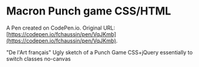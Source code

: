 # Macron Punch game CSS/HTML

A Pen created on CodePen.io. Original URL: [https://codepen.io/fchaussin/pen/VqJKmb](https://codepen.io/fchaussin/pen/VqJKmb).

"De l'Art français"
Ugly sketch of a Punch Game
CSS+jQuery essentially to switch classes
no-canvas